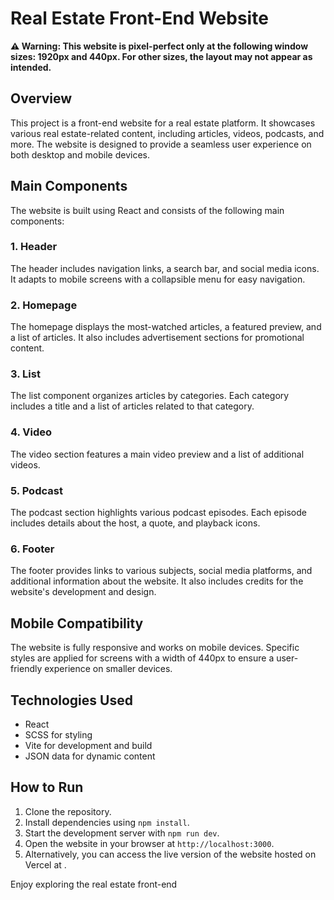 # Real Estate Front-End Website

**⚠️ Warning: This website is pixel-perfect only at the following window sizes: 1920px and 440px. For other sizes, the layout may not appear as intended.**

## Overview
This project is a front-end website for a real estate platform. It showcases various real estate-related content, including articles, videos, podcasts, and more. The website is designed to provide a seamless user experience on both desktop and mobile devices.

## Main Components
The website is built using React and consists of the following main components:

### 1. **Header**
The header includes navigation links, a search bar, and social media icons. It adapts to mobile screens with a collapsible menu for easy navigation.

### 2. **Homepage**
The homepage displays the most-watched articles, a featured preview, and a list of articles. It also includes advertisement sections for promotional content.

### 3. **List**
The list component organizes articles by categories. Each category includes a title and a list of articles related to that category. 

### 4. **Video**
The video section features a main video preview and a list of additional videos. 

### 5. **Podcast**
The podcast section highlights various podcast episodes. Each episode includes details about the host, a quote, and playback icons. 

### 6. **Footer**
The footer provides links to various subjects, social media platforms, and additional information about the website. It also includes credits for the website's development and design.

## Mobile Compatibility
The website is fully responsive and works on mobile devices. Specific styles are applied for screens with a width of 440px to ensure a user-friendly experience on smaller devices.

## Technologies Used
- React
- SCSS for styling
- Vite for development and build
- JSON data for dynamic content

## How to Run
1. Clone the repository.
2. Install dependencies using `npm install`.
3. Start the development server with `npm run dev`.
4. Open the website in your browser at `http://localhost:3000`.
5. Alternatively, you can access the live version of the website hosted on Vercel at .

Enjoy exploring the real estate front-end